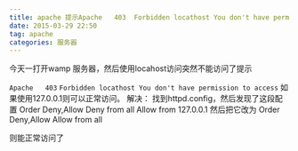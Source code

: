 ```yaml
---
title: apache 提示Apache   403  Forbidden locathost You don't have permission to access
date: 2015-03-29 22:50
tag: apache
categories: 服务器
---
```

 今天一打开wamp 服务器，然后使用locahost访问突然不能访问了提示
 <!-- more -->   
  `Apache   403`
  `Forbidden locathost You don't have permission to access`
 如果使用127.0.0.1则可以正常访问。
解决：
  找到httpd.config，然后发现了这段配置
    Order Deny,Allow
    Deny from all
    Allow from 127.0.0.1
然后把它改为
    Order Deny,Allow
    Allow from all

则能正常访问了
